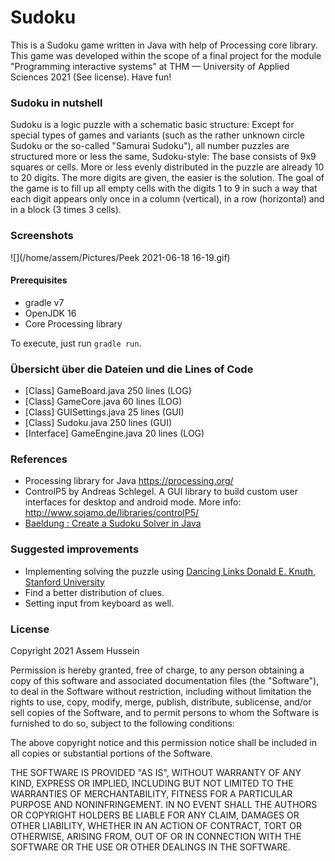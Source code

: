 # Sudoku

This is a Sudoku game written in Java with help of Processing core library. This game was developed within the scope of a final project for the module "Programming interactive systems" at THM — University of Applied Sciences 2021 (See license). Have fun! 

### Sudoku in nutshell

Sudoku is a logic puzzle with a schematic basic structure: Except for special types of games and variants (such as the rather unknown circle Sudoku or the so-called "Samurai Sudoku"), all number puzzles are structured more or less the same, Sudoku-style: The base consists of 9x9 squares or cells. More or less evenly distributed in the puzzle are already 10 to 20 digits. The more digits are given, the easier is the solution. The goal of the game is to fill up all empty cells with the digits 1 to 9 in such a way that each digit appears only once in a column (vertical), in a row (horizontal) and in a block (3 times 3 cells).

### Screenshots

![](/home/assem/Pictures/Peek 2021-06-18 16-19.gif)

#### Prerequisites

- gradle v7
- OpenJDK 16
- Core Processing library

To execute, just run `gradle run`.

### Übersicht über die Dateien und die Lines of Code

- [Class] GameBoard.java  250 lines (LOG)
- [Class] GameCore.java 60 lines  (LOG)
- [Class] GUISettings.java 25 lines (GUI)
- [Class] Sudoku.java 250 lines (GUI)
- [Interface] GameEngine.java 20 lines (LOG)

###  References

- Processing library for Java https://processing.org/
- ControlP5 by Andreas Schlegel. A GUI library to build custom user interfaces for desktop and android mode. More info: http://www.sojamo.de/libraries/controlP5/
- [Baeldung : Create a Sudoku Solver in Java](https://www.baeldung.com/java-sudoku)

### Suggested improvements
- Implementing solving the puzzle using [Dancing Links Donald E. Knuth, Stanford University](https://www.ocf.berkeley.edu/~jchu/publicportal/sudoku/0011047.pdf)
- Find a better distribution of clues.
- Setting input from keyboard as well.

### License

Copyright 2021 Assem Hussein

Permission is hereby granted, free of charge, to any person obtaining a copy of this software and associated documentation files (the  "Software"), to deal in the Software without restriction, including  without limitation the rights to use, copy, modify, merge, publish,  distribute, sublicense, and/or sell copies of the Software, and to  permit persons to whom the Software is furnished to do so, subject to  the following conditions:

The above copyright notice and this permission notice shall be included in all copies or substantial portions of the Software.

THE SOFTWARE IS PROVIDED "AS IS", WITHOUT WARRANTY OF ANY KIND,  EXPRESS OR IMPLIED, INCLUDING BUT NOT LIMITED TO THE WARRANTIES OF  MERCHANTABILITY, FITNESS FOR A PARTICULAR PURPOSE AND NONINFRINGEMENT.  IN NO EVENT SHALL THE AUTHORS OR COPYRIGHT HOLDERS BE LIABLE FOR ANY  CLAIM, DAMAGES OR OTHER LIABILITY, WHETHER IN AN ACTION OF CONTRACT,  TORT OR OTHERWISE, ARISING FROM, OUT OF OR IN CONNECTION WITH THE  SOFTWARE OR THE USE OR OTHER DEALINGS IN THE SOFTWARE.
